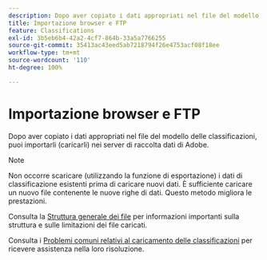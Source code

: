 ```yaml
---
description: Dopo aver copiato i dati appropriati nel file del modello delle classificazioni, puoi importarli (caricarli) nei server di raccolta dati di Adobe.
title: Importazione browser e FTP
feature: Classifications
exl-id: 3b5eb6b4-42a2-4cf7-864b-33a5a7766255
source-git-commit: 35413ac43eed5ab7218794f26e4753acf08f18ee
workflow-type: tm+mt
source-wordcount: '110'
ht-degree: 100%

---
```


# Importazione browser e FTP

Dopo aver copiato i dati appropriati nel file del modello delle classificazioni, puoi importarli (caricarli) nei server di raccolta dati di Adobe.

>[!NOTE]
>
>Non occorre scaricare (utilizzando la funzione di esportazione) i dati di classificazione esistenti prima di caricare nuovi dati. È sufficiente caricare un nuovo file contenente le nuove righe di dati. Questo metodo migliora le prestazioni.

Consulta la [Struttura generale dei file](/help/components/classifications/importer/c-saint-data-files.md) per informazioni importanti sulla struttura e sulle limitazioni dei file caricati.

Consulta i [Problemi comuni relativi al caricamento delle classificazioni](https://helpx.adobe.com/it/analytics/kb/common-saint-upload-issues.html) per ricevere assistenza nella loro risoluzione.
